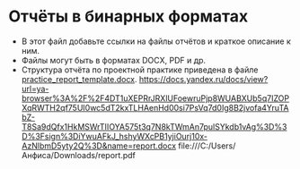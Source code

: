 # Отчёты в бинарных форматах

- В этот файл добавьте ссылки на файлы отчётов и краткое описание к ним.
- Файлы могут быть в форматах DOCX, PDF и др.
- Структура отчёта по проектной практике приведена в файле [practice_report_template.docx](practice_report_template.docx).
https://docs.yandex.ru/docs/view?url=ya-browser%3A%2F%2F4DT1uXEPRrJRXlUFoewruPjp8WUABXUb5q7IZOPXqRWTH2qf75UI0wc5dT2kxTLHAenHd00si7PsVq7d0Ig8B2jvofa4YruTAbZ-T8Sa9dQfx1HkMSWrTIIOYA575t3q7N8kTWmAn7pulSYkdb1vAg%3D%3D%3Fsign%3DiYwuAFkJ_hshyWXcPB1yjiOurj10x-AzNlbmD5yty2Q%3D&name=report.docx
file:///C:/Users/Анфиса/Downloads/report.pdf
